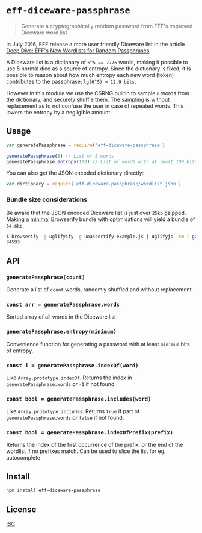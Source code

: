 # `eff-diceware-passphrase`

> Generate a cryptographically random password from EFF's improved Diceware word list

In July 2016, EFF release a more user friendly Diceware list in the article
[Deep Dive: EFF's New Wordlists for Random Passphrases](https://www.eff.org/deeplinks/2016/07/new-wordlists-random-passphrases).

A Diceware list is a dictionary of `6^5 == 7776` words, making it possible to
use 5 normal dice as a source of entropy. Since the dictionary is fixed, it is
possible to reason about how much entropy each new word (token) contributes to
the passphrase; `lg(6^5) ≈ 12.9 bits`.

However in this module we use the CSRNG builtin to sample `n` words from
the dictionary, and securely shuffle them. The sampling is without replacement
as to not confuse the user in case of repeated words.
This lowers the entropy by a negligible amount.

## Usage

```js
var generatePassphrase = require('eff-diceware-passphrase')

generatePassphrase(8) // List of 8 words
generatePassphrase.entropy(100) // List of words with at least 100 bits of entropy

```

You can also get the JSON encoded dictionary directly:

```js
var dictionary = require('eff-diceware-passphrase/wordlist.json')
```

### Bundle size considerations

Be aware that the JSON encoded Diceware list is just over `25kb` gzipped.
Making a [minimal](example.js) Browserify bundle with optimisations will yield
a bundle of `34.6kb`.

```sh
$ browserify -g uglifyify -g unassertify example.js | uglifyjs -cm | gzip - | wc -c
34593
```

## API

### `generatePassphrase(count)`

Generate a list of `count` words, randomly shuffled and without replacement.

### `const arr = generatePassphrase.words`

Sorted array of all words in the Diceware list

### `generatePassphrase.entropy(minimum)`

Convenience function for generating a password with at least `mimimum` bits of entropy.

### `const i = generatePassphrase.indexOf(word)`

Like `Array.prototype.indexOf`. Returns the index in `generatePassphrase.words`
or `-1` if not found.

### `const bool = generatePassphrase.includes(word)`

Like `Array.prototype.includes`. Returns `true` if part of
`generatePassphrase.words` or `false` if not found.

### `const bool = generatePassphrase.indexOfPrefix(prefix)`

Returns the index of the first occurrence of the prefix, or the end of the
wordlist if no prefixes match. Can be used to slice the list for eg. autocomplete

## Install

```sh
npm install eff-diceware-passphrase
```

## License

[ISC](LICENSE.md)
